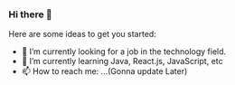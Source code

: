 ### Hi there 👋

Here are some ideas to get you started:

- 🔭 I’m currently looking for a job in the technology field.
- 🌱 I’m currently learning Java, React.js, JavaScript, etc
- 📫 How to reach me: ...(Gonna update Later)
